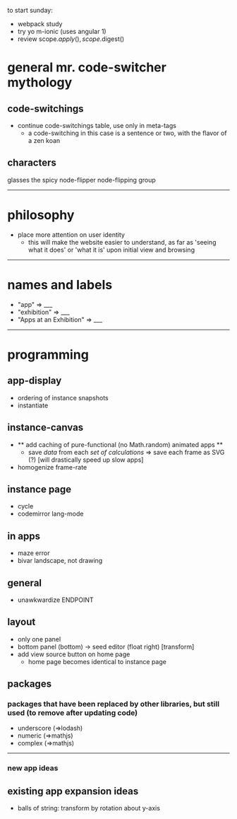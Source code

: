 to start sunday:
- webpack study
- try yo m-ionic (uses angular 1)
- review scope.$apply(), scope.$digest()


# general mr. code-switcher mythology

## code-switchings
- continue code-switchings table, use only in meta-tags
  - a code-switching in this case is a sentence or two, with the flavor of a zen koan

## characters
glasses the spicy node-flipper
node-flipping group

----------------------------------------
# philosophy
- place more attention on user identity
  - this will make the website easier to understand, as far as 'seeing what it does' or 'what it is' upon initial view and browsing

----------------------------------------
# names and labels
- "app" => ___
- "exhibition" => ___
- "Apps at an Exhibition" => ___


-----------------------------------------
# programming


## app-display
- ordering of instance snapshots
- instantiate

## instance-canvas
- ** add caching of pure-functional (no Math.random) animated apps **
  - save *data* from each *set of calculations*
      => save each frame as SVG (?)
      [will drastically speed up slow apps]
- homogenize frame-rate

## instance page
- cycle
- codemirror lang-mode

## in apps
- maze error
- bivar landscape, not drawing

## general
- unawkwardize ENDPOINT

## layout
- only one panel
- bottom panel (bottom) -> seed editor (float right) [transform]
- add view source button on home page
  - home page becomes identical to instance page


## packages
### packages that have been replaced by other libraries, but still used (to remove after updating code)
- underscore (=>lodash)
- numeric (=>mathjs)
- complex (=>mathjs)

--------------------

### new app ideas
## existing app expansion ideas
- balls of string: transform by rotation about y-axis
